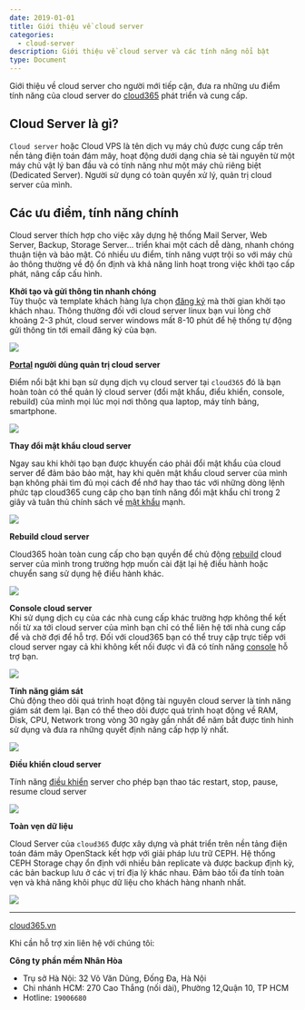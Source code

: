 ```yaml
---
date: 2019-01-01
title: Giới thiệu về cloud server
categories:
  - cloud-server
description: Giới thiệu về cloud server và các tính năng nổi bật
type: Document
---
```


Giới thiệu về cloud server cho người mới tiếp cận, đưa ra những ưu điểm tính năng của cloud server do <a href="https://cloud365.vn/" target="_blank">cloud365</a> phát triển và cung cấp.

## Cloud Server là gì?

`Cloud server` hoặc Cloud VPS là tên dịch vụ máy chủ được cung cấp trên nền tảng điện toán đám mây, hoạt động dưới dạng chia sẻ tài nguyên từ một máy chủ vật lý ban đầu và có tính năng như một máy chủ riêng biệt (Dedicated Server). Người sử dụng có toàn quyền xử lý, quản trị cloud server của mình.

## Các ưu điểm, tính năng chính

Cloud server thích hợp cho việc xây dựng hệ thống Mail Server, Web Server, Backup, Storage Server... triển khai một cách dễ dàng, nhanh chóng thuận tiện và bảo mật. Có nhiều ưu điểm, tính năng vượt trội so với máy chủ ảo thông thường về độ ổn định và khả năng linh hoạt trong việc khởi tạo cấp phát, nâng cấp cấu hình.

**Khởi tạo và gửi thông tin nhanh chóng**<br>
Tùy thuộc và template khách hàng lựa chọn <a href="https://nhanhoa.com/may-chu/may-chu-cloud-server.html" target="_blank">đăng ký</a> mà thời gian khởi tạo khách nhau. Thông thường đối với cloud server linux bạn vui lòng chờ khoảng 2-3 phút, cloud server windows mất 8-10 phút để hệ thống tự động gửi thông tin tới email đăng ký của bạn.

![](/images/img-cloud-server-gioi-thieu/Screenshot_409.png)

**<a href="https://portal.cloud365.vn/user/login/" target="_blank">Portal</a> người dùng quản trị cloud server**<br>

Điểm nổi bật khi bạn sử dụng dịch vụ cloud server tại `cloud365` đó là bạn hoàn toàn có thể quản lý cloud server (đổi mật khẩu, điểu khiển, console, rebuild) của mình mọi lúc mọi nơi thông qua laptop, máy tính bảng, smartphone.

![](/images/img-cloud-server-gioi-thieu/Screenshot_410.png)

**Thay đổi mật khẩu cloud server**<br>

Ngay sau khi khởi tạo bạn được khuyến cáo phải đổi mật khẩu của cloud server để đảm bảo bảo mật, hay khi quên mật khẩu cloud server của mình bạn không phải tìm đủ mọi cách để nhớ hay thao tác với những dòng lệnh phức tạp cloud365 cung câp cho bạn tính năng đổi mật khẩu chỉ trong 2 giây và tuân thủ chính sách về <a href="https://support.cloud365.vn/policy/chinh-sach-mat-khau-mayao/" target="_blank">mật khẩu</a> mạnh.

![](/images/img-cloud-server-gioi-thieu/Screenshot_411.png)

**Rebuild cloud server**<br>

Cloud365 hoàn toàn cung cấp cho bạn quyền để chủ động <a href="https://support.cloud365.vn/cloud-server/tinh-nang-rebuild-cloud-server/" target="_blank">rebuild</a> cloud server của mình trong trường hợp muốn cài đặt lại hệ điều hành hoặc chuyển sang sử dụng hệ điều hành khác.

![](/images/img-cloud-server-gioi-thieu/Screenshot_412.png)

**Console cloud server**<br>
Khi sử dụng dịch cụ của các nhà cung cấp khác trường hợp không thể kết nối từ xa tới cloud server của mình bạn chỉ có thể liên hệ tới nhà cung cấp để và chờ đợi để hỗ trợ. Đối với cloud365 bạn có thể truy cập trực tiếp với cloud server ngay cả khi không kết nối được vì đã có tính năng <a href="https://support.cloud365.vn/cloud-server/tinh-nang-console-cloud-server/" target="_blank">console</a> hỗ trợ bạn.

![](/images/img-cloud-server-gioi-thieu/Screenshot_415.png)

**Tính năng giám sát**<br>
Chủ động theo dõi quá trình hoạt động tài nguyên cloud server là tính năng giám sát đem lại. Bạn có thể theo dõi được quá trình hoạt động về RAM, Disk, CPU, Network trong vòng 30 ngày gần nhất để năm bắt được tình hình sử dụng và đưa ra những quyết định nâng cấp hợp lý nhất.

![](/images/img-cloud-server-gioi-thieu/Screenshot_413.png)

**Điều khiển cloud server**<br>

Tính năng <a href="https://support.cloud365.vn/cloud-server/tinh-nang-dieu-khien-cloud-server/" target="_blank">điều khiển</a> server cho phép bạn thao tác restart, stop, pause, resume cloud server

![](/images/img-cloud-server-gioi-thieu/Screenshot_414.png)

**Toàn vẹn dữ liệu**<br>

Cloud Server của `cloud365` được xây dựng và phát triển trên nền tảng điện toán đám mây OpenStack kết hợp với giải pháp lưu trữ CEPH. Hệ thống CEPH Storage chạy ổn định với nhiều bản replicate và được backup định kỳ, các bản backup lưu ở các vị trí địa lý khác nhau. Đảm bảo tối đa tính toàn vẹn và khả năng khôi phục dữ liệu cho khách hàng nhanh nhất.

![](/images/img-cloud-server-gioi-thieu/servers.png)

---
<a href="https://cloud365.vn/" target="_blank">cloud365.vn</a>

Khi cần hỗ trợ xin liên hệ với chúng tôi:

**Công ty phần mềm Nhân Hòa**
- Trụ sở Hà Nội: 32 Võ Văn Dũng, Đống Đa, Hà Nội
- Chi nhánh HCM: 270 Cao Thắng (nối dài), Phường 12,Quận 10, TP HCM
- Hotline: `19006680`